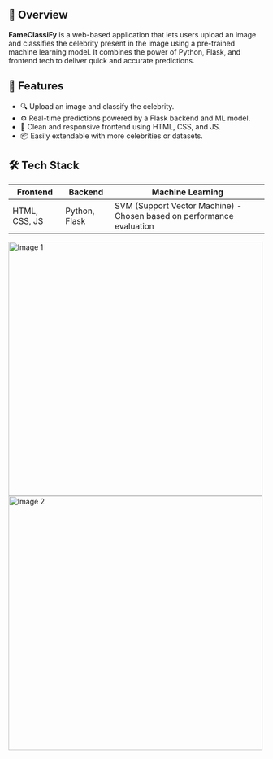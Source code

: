 
## 🚀 Overview

**FameClassiFy** is a web-based application that lets users upload an image and classifies the celebrity present in the image using a pre-trained machine learning model. It combines the power of Python, Flask, and frontend tech to deliver quick and accurate predictions.



## 🧠 Features

- 🔍 Upload an image and classify the celebrity.
- ⚙️ Real-time predictions powered by a Flask backend and ML model.
- 🎨 Clean and responsive frontend using HTML, CSS, and JS.
- 📦 Easily extendable with more celebrities or datasets.



## 🛠️ Tech Stack

| Frontend        | Backend        | Machine Learning                                                      |
|-----------------|----------------|-----------------------------------------------------------------------|
| HTML, CSS, JS   | Python, Flask  | SVM (Support Vector Machine) - Chosen based on performance evaluation | 




<img src="https://github.com/user-attachments/assets/70b39932-f677-4d99-b106-bcf957b20504" alt="Image 1" style="width: 500px; margin-right: 50px;">

<img src="https://github.com/user-attachments/assets/4b55443a-3c43-44cb-ba7b-c9431ec28d3d" alt="Image 2" style="width: 500px;">


